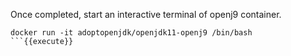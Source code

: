 Once completed, start an interactive terminal of openj9 container.
```
docker run -it adoptopenjdk/openjdk11-openj9 /bin/bash
```{{execute}}
